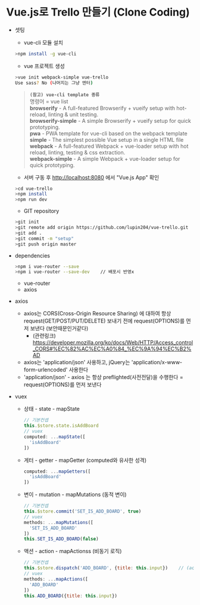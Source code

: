 # Vue.js로 Trello 만들기 (Clone Coding)

- 셋팅
  - vue-cli 모듈 설치
  ```sh
  >npm install -g vue-cli
  ```
  - vue 프로젝트 생성
  ```sh
  >vue init webpack-simple vue-trello
  Use sass? No (나머지는 그냥 엔터)
  ```
  >**`(참고) vue-cli template 종류`**<br>
  명령어 = vue list<br>
    <b>browserify</b> - A full-featured Browserify + vueify setup with hot-reload, linting & unit testing.<br>
    <b>browserify-simple</b> - A simple Browserify + vueify setup for quick prototyping.<br>
    <b>pwa</b> - PWA template for vue-cli based on the webpack template<br>
    <b>simple</b> - The simplest possible Vue setup in a single HTML file<br>
    <b>webpack</b> - A full-featured Webpack + vue-loader setup with hot reload, linting, testing & css extraction.<br>
    <b>webpack-simple</b> - A simple Webpack + vue-loader setup for quick prototyping.<br>


  - 서버 구동 후 <http://localhost:8080> 에서 "Vue.js App" 확인
  ```sh
  >cd vue-trello
  >npm install
  >npm run dev
  ```
  - GIT repository
  ```sh
  >git init
  >git remote add origin https://github.com/lupin204/vue-trello.git
  >git add .
  >git commit -m "setup"
  >git push origin master
  ```

- dependencies
  ```sh
  >npm i vue-router --save
  >npm i vue-router --save-dev    // 배포시 반영x
  ```
  - vue-router
  - axios

- axios
  - axios는 CORS(Cross-Origin Resource Sharing) 에 대하여 
  항상 request(GET/POST/PUT/DELETE) 보내기 전에 request(OPTIONS)를 먼저 보낸다 (보안때문인거같다)
    - (관련링크) https://developer.mozilla.org/ko/docs/Web/HTTP/Access_control_CORS#%EC%82%AC%EC%A0%84_%EC%9A%94%EC%B2%AD
  - axios는 'application/json' 사용하고, jQuery는 'application/x-www-form-urlencoded' 사용한다
  - 'application/json' - axios 는 항상 preflighted(사전전달)을 수행한다 = request(OPTIONS)를 먼저 보낸다

- vuex
  - 상태  -  state  -  mapState
    ```js
    // 기본컨셉
    this.$store.state.isAddBoard
    // vuex
    computed: ...mapState([
      'isAddBoard'
    ])
    ```
  - 게터  -  getter  -  mapGetter  (computed와 유사한 성격)
    ```js
    computed: ...mapGetters([
      'isAddBoard'
    ])
    ```
  - 변이  -  mutation  -  mapMutations  (동적 변이)
    ```js
    // 기본컨셉
    this.$store.commit('SET_IS_ADD_BOARD', true)
    // vuex
    methods: ...mapMutations([
      'SET_IS_ADD_BOARD'
    ])
    this.SET_IS_ADD_BOARD(false)
    ```
  - 액션  -  action  -  mapActionss  (비동기 로직)
    ```js
    // 기본컨셉
    this.$store.dispatch('ADD_BOARD', {title: this.input})    // (action함수, {payload})
    // vuex
    methods: ...mapActions([
      'ADD_BOARD'
    ])
    this.ADD_BOARD({title: this.input})
    ```
